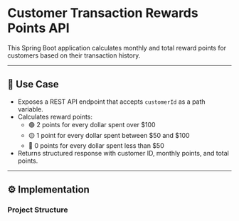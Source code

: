 # Customer Transaction Rewards Points API

This Spring Boot application calculates monthly and total reward points for customers based on their transaction history.

---

## 📌 Use Case

- Exposes a REST API endpoint that accepts `customerId` as a path variable.
- Calculates reward points:
  - 🟢 2 points for every dollar spent over $100
  - 🟡 1 point for every dollar spent between $50 and $100
  - 🔴 0 points for every dollar spent less than $50
- Returns structured response with customer ID, monthly points, and total points.

---

## ⚙️ Implementation

### Project Structure

